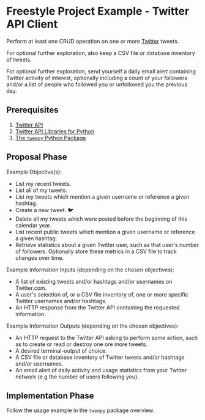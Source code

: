 # Freestyle Project Example - Twitter API Client

Perform at least one CRUD operation on one or more [Twitter](https://twitter.com/) tweets.

For optional further exploration, also keep a CSV file or database inventory of tweets.

For optional further exploration, send yourself a daily email alert containing Twitter activity of interest, optionally including a count of your followers and/or a list of people who followed you or unfollowed you the previous day.

## Prerequisites

  1. [Twitter API](https://dev.twitter.com/rest/public)
  1. [Twitter API Libraries for Python](https://dev.twitter.com/resources/twitter-libraries#python)
  1. [The `tweepy` Python Package](/notes/programming-languages/python/packages/tweepy.md)

## Proposal Phase

Example Objective(s):

  + List my recent tweets.
  + List all of my tweets.
  + List my tweets which mention a given username or reference a given hashtag.
  + Create a new tweet. :bird:
  + Delete all my tweets which were posted before the beginning of this calendar year.
  + List recent public tweets which mention a given username or reference a given hashtag.
  + Retrieve statistics about a given Twitter user, such as that user's number of followers. Optionally store these metrics in a CSV file to track changes over time.

Example Information Inputs (depending on the chosen objectives):

  + A list of existing tweets and/or hashtags and/or usernames on Twitter.com.
  + A user's selection of, or a CSV file inventory of, one or more specific Twitter usernames and/or hashtags.
  + An HTTP response from the Twitter API containing the requested information.

Example Information Outputs (depending on the chosen objectives):

  + An HTTP request to the Twitter API asking to perform some action, such as to create or read or destroy one ore more tweets.
  + A desired terminal-output of choice.
  + A CSV file or database inventory of Twitter tweets and/or hashtags and/or usernames.
  + An email alert of daily activity and usage statistics from your Twitter network (e.g the number of users following you).

## Implementation Phase

Follow the usage example in the `tweepy` package overview.
